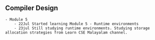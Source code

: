 ## Compiler Design
	- Module 5
		- 22Jul Started learning Module 5 - Runtime environments
		- 23jul Still studying runtime environments. Studying storage allocation strategies from Learn CSE Malayalam channel.
